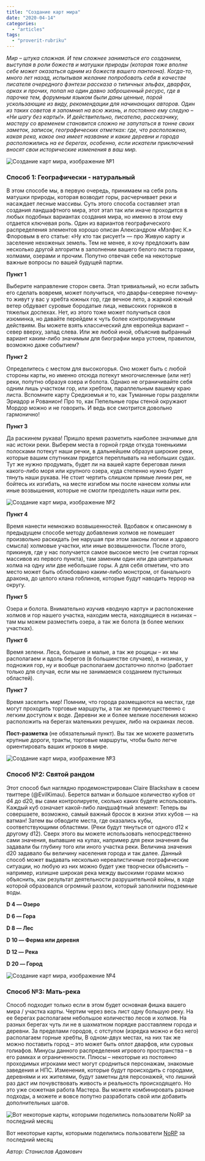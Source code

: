 ```yaml
---
title: "Создание карт мира"
date: "2020-04-14"
categories: 
  - "articles"
tags: 
  - "proverit-rubriku"
---
```


_Мир – штука сложная. И тем сложнее заниматься его созданием, выступая в роли божеств и матушки природы (которая тоже вполне себе может оказаться одним из божеств вашего пантеона). Когда-то, много лет назад, испытывая желание попробовать себя в качестве писателя очередного фэнтези рассказа о типичных эльфах, дварфах, орках и прочих, попал на один давно заброшенный ресурс, где в парочке тем, форумным языком были даны ценные, порой ускользающие из виду, рекомендации для начинающих авторов. Один из таких советов я запомнил на всю жизнь, и постоянно ему следую – «Ни шагу без карты!». И действительно, писателю, рассказчику, мастеру со временем становится сложно не запутаться в тонне своих заметок, записок, географических отметках: где, что расположено, какая река, какое она имеет название и какие деревни и города расположились на ее берегах, особенно, если искатели приключений вносят свои исторические изменения в ваш мир._

![Создание карт мира, изображение №1](https://sun6-14.userapi.com/51114DVUWchhB5RXtf_h1s8pB_xwxtp2CFcV5Q/04vo4xIHnKs.jpg)

### Способ 1: Географически - натуральный

В этом способе мы, в первую очередь, принимаем на себя роль матушки природы, которая возводит горы, расчерчивает реки и насаждает лесные массивы. Суть этого способа составляет этап создания ландшафтного мира, этот этап так или иначе проходится в любых подобных вариантах создания мира, но именно в этом ему отдается ключевая роль. Один из вариантов географического распределения элементов хорошо описан Александром «Мэлфис К.» Флоровым в его статье: «Ну кто так рисует!» — про Живую карту и заселение нехоженых земель. Тем не менее, я хочу предложить вам несколько другой алгоритм в заполнении вашего белого листа горами, холмами, озерами и прочим. Попутно отвечая себе на некоторые важные вопросы по вашей будущей партии.

**Пункт 1**

Выберите направление сторон света. Этап тривиальный, но если забыть его сделать вовремя, может получиться, что дварфы-северяне почему-то живут у вас у хребта южных гор, где вечное лето, а жаркий южный ветер обдувает суровые бородатые лица, невысоких горняков в тяжелых доспехах. Нет, из этого тоже может получиться своя изюминка, но давайте перейдем к чуть более контролируемым действиям. Вы можете взять классический для европейца вариант – север вверху, запад слева. Или же любой иной, объяснив выбранный вариант каким-либо значимым для биографии мира устоем, правилом, возможно даже событием?

**Пункт 2**

Определитесь с местом для высокогорья. Оно может быть с любой стороны карты, но именно отсюда потекут многочисленные (или нет) реки, попутно образуя озера и болота. Однако не ограничивайте себя одним лишь участком гор, или хребтом, параллельным вашему краю листа. Вспомните карту Средиземья и то, как Туманные горы разделяли Эриадор и Рованион! Про то, как Пепельные горы стеной окружают Мордор можно и не говорить. И ведь все смотрится довольно гармонично!

**Пункт 3**

Да раскинем рукава! Пришло время разметить наиболее значимые для нас истоки реки. Выберем места в горной гряде откуда тоненькими полосками потекут наши речки, в дальнейшем образуя широкие реки, которые вашим спутникам придется переплывать на небольших судах. Тут же нужно продумать, будет ли на вашей карте береговая линия какого-либо моря или крупного озера, куда степенно нужно будет тянуть наши рукава. Не стоит чертить слишком прямые линии рек, не бойтесь их изгибать, на месте изгибом мы после нанесем холмы или иные возвышения, которые не смогли преодолеть наши нити рек.

![Создание карт мира, изображение №2](https://sun6-19.userapi.com/dsuG5QQz5a6mtFbfATpcBvc5wp1P4UyRgPSVWA/UFBazaA66WE.jpg)

**Пункт 4**

Время нанести немножко возвышенностей. Вдобавок к описанному в предыдущем способе методу добавления холмов не помешает произвольно раскидать (не нарушая при этом законы логики и здравого смысла) холмовые участки, или иные возвышенности. После этого, прикинув, где у нас получается самое высокое место (не считая горных массивов из первого пункта), там заменим один или два центральных холма на одну или две небольшие горы. А для себя отметим, что это место может быть облюбовано каким-либо монстром, от банального дракона, до целого клана гоблинов, которые будут наводить террор на округу.

**Пункт 5**

Озера и болота. Внимательно изучив «водную карту» и расположение холмов и гор нашего участка, находим места, находящиеся в низинах – там мы можем разместить озера, а так же болота (в более мелких участках).

**Пункт 6**

Время зелени. Леса, большие и малые, а так же рощицы – их мы располагаем и вдоль берегов (в большинстве случаев), в низинах, у подножия гор, ну и вообще располагаем достаточно плотно (работает только для случая, если мы не занимаемся созданием пустынных областей).

**Пункт 7**

Время заселить мир! Помним, что города размещаются на местах, где могут проходить торговые маршруты, а так же преимущественно с легким доступом к воде. Деревни же и более мелкие поселения можно расположить на берегах маленьких речушек, либо на окраинах лесов.

**Пост-разметка** (не обязательный пункт). Вы так же можете разметить крупные дороги, тракты, торговые маршруты, чтобы было легче ориентировать ваших игроков в мире.

![Создание карт мира, изображение №3](https://sun6-19.userapi.com/3paZMjE77hnR5ispZDojl8r9Ki-h7qBgP2zfsA/1JJX_U0G2jQ.jpg)

### Способ №2: Святой рандом

Этот способ был наглядно продемонстрирован Claire Blackshaw в своем твиттере (@EvilKimau). Берется ватман и большое количество кубов от d4 до d20, вы сами контролируете, сколько каких будете использовать. Каждый куб означает какой-либо ландшафтный элемент: Теперь вы совершаете, возможно, самый важный бросок в жизни этих кубов — на ватман! Затем вы обводите места, где оказались кубы, соответствующими областями. (Реки будут тянуться от одного d12 к другому d12). Сверх этого вы можете использовать непосредственно сами значения, выпавшие на купах, например для реки значения бы задавали бы глубину того или иного участка реки. Величина значения d20 задавало бы величину населения города и так далее. Данный способ может выдавать несколько нереалистичные географические ситуации, но любую из них можно будет уже творчески объяснить – например, излишне широкая река между высокими горами можно объяснить, как результат деятельности разрушительной войны, в ходе которой образовался огромный разлом, который заполнили подземные воды.

**D 4 — Озеро**

**D 6 — Гора**

**D 8 — Лес**

**D 10 — Ферма или деревня**

**D 12 — Река**

**D 20 — Город**

![Создание карт мира, изображение №4](https://sun6-19.userapi.com/cT-PaAb635cAM_SACeIqAjTJGarBD2oTcyFgWg/dbcCtEdSnUI.jpg)

### Способ №3: Мать-река

Способ подходит только если в этом будет основная фишка вашего мира / участка карты. Чертим через весь лист одну большую реку. На ее берегах располагаем небольшое количество лесов и холмов. На разных берегах чуть ли не в шахматном порядке расставляем города и деревни. За пределами городов, с отступом (изредка можно и без него) располагаем горные хребты, В одном-двух местах, на них так же можно поставить город – это может быть оплот дварфов, или суровых голиафов. Минусы данного распределения игрового пространства – в его рамках и ограниченности. Плюсы – некоторые из постоянно проходимых игроками мест могут сродниться персонажам, знакомые заведения и НПС. Изменения, которые будут происходить с городами, деревнями и их жителями, будут заметны для персонажей, что лишний раз даст им почувствовать живость и реальность происходящего. Но это уже сюжетная работа Мастера. Вы можете комбинировать разные подходы, а можете и вовсе попутно разработать свой или добавить дополнительных шагов.

![Вот некоторые карты, которыми поделились пользователи NoRP за последний месяц](https://sun9-55.userapi.com/c858028/v858028725/117b6c/UIOmh2yxXdU.jpg)

Вот некоторые карты, которыми поделились пользователи [NoRP](https://vk.com/noroleplaying) за последний месяц

_Автор: Станислав Адамович_

